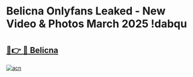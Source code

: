 # Belicna Onlyfans Leaked - New Video & Photos March 2025 !dabqu

# <h2><a href="https://tkcrxh.iuczelnia.edu.pl?title=Belicna&ref=dabqu">🔗👉 🔴 Belicna</a></h2>

[![acn](https://github.com/user-attachments/assets/0f9c940e-d8b0-45ae-aac7-cd30a18b3e1c)](https://tkcrxh.iuczelnia.edu.pl?title=Belicna&ref=dabqu)

